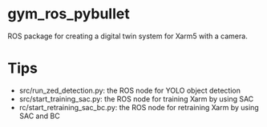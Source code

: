 # gym_ros_pybullet

ROS package for creating a digital twin system for Xarm5 with a camera.


# Tips
- src/run_zed_detection.py: the ROS node for YOLO object detection
- src/start_training_sac.py: the ROS node for training Xarm by using SAC
- rc/start_retraining_sac_bc.py: the ROS node for retraining Xarm by using SAC and BC


